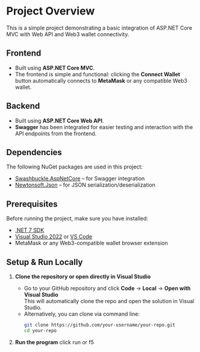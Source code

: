 # Project Overview

This is a simple project demonstrating a basic integration of ASP.NET Core MVC with Web API and Web3 wallet connectivity.

## Frontend

- Built using **ASP.NET Core MVC**.
- The frontend is simple and functional: clicking the **Connect Wallet** button automatically connects to **MetaMask** or any compatible Web3 wallet.

## Backend

- Built using **ASP.NET Core Web API**.
- **Swagger** has been integrated for easier testing and interaction with the API endpoints from the frontend.

## Dependencies

The following NuGet packages are used in this project:

- [Swashbuckle.AspNetCore](https://www.nuget.org/packages/Swashbuckle.AspNetCore/) – for Swagger integration
- [Newtonsoft.Json](https://www.nuget.org/packages/Newtonsoft.Json/) – for JSON serialization/deserialization

## Prerequisites

Before running the project, make sure you have installed:

- [.NET 7 SDK](https://dotnet.microsoft.com/en-us/download/dotnet/7.0)
- [Visual Studio 2022](https://visualstudio.microsoft.com/) or [VS Code](https://code.visualstudio.com/)
- MetaMask or any Web3-compatible wallet browser extension


## Setup & Run Locally

1. **Clone the repository or open directly in Visual Studio**
   - Go to your GitHub repository and click **Code** → **Local** → **Open with Visual Studio**  
     This will automatically clone the repo and open the solution in Visual Studio.  
   - Alternatively, you can clone via command line:
     ```bash
     git clone https://github.com/your-username/your-repo.git
     cd your-repo
     ```

2. **Run the program**
   click run or f5
